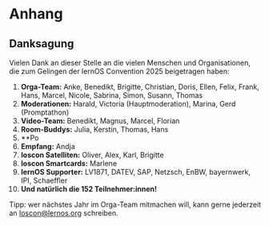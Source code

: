 # Anhang
## Danksagung
Vielen Dank an dieser Stelle an die vielen Menschen und Organisationen, die zum Gelingen der lernOS Convention 2025 beigetragen haben:

1. **Orga-Team:** Anke, Benedikt, Brigitte, Christian, Doris, Ellen, Felix, Frank, Hans, Marcel, Nicole, Sabrina, Simon, Susann, Thomas
1. **Moderationen:** Harald, Victoria (Hauptmoderation), Marina, Gerd (Promptathon)
1. **Video-Team:** Benedikt, Magnus, Marcel, Florian
1. **Room-Buddys:** Julia, Kerstin, Thomas, Hans
1. **Po
1. **Empfang:** Andja
1. **loscon Satelliten:** Oliver, Alex, Karl, Brigitte
1. **loscon Smartcards:** Marlene
1. **lernOS Supporter:** LV1871, DATEV, SAP, Netzsch, EnBW, bayernwerk, IPI, Schaeffler
1. **Und natürlich die 152 Teilnehmer:innen!**

Tipp: wer nächstes Jahr im Orga-Team mitmachen will, kann gerne jederzeit an loscon@lernos.org schreiben.
